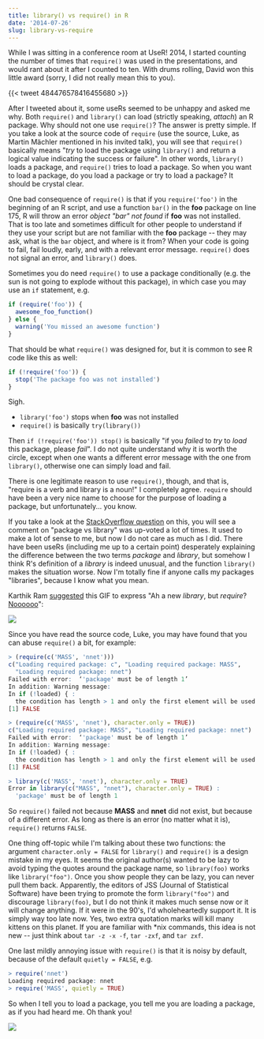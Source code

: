 ```yaml
---
title: library() vs require() in R
date: '2014-07-26'
slug: library-vs-require
---
```


While I was sitting in a conference room at UseR! 2014, I started counting the number of times that `require()` was used in the presentations, and would rant about it after I counted to ten. With drums rolling, David won this little award (sorry, I did not really mean this to you).

{{< tweet 484476578416455680 >}}

After I tweeted about it, some useRs seemed to be unhappy and asked me why. Both `require()` and `library()` can load (strictly speaking, _attach_) an R package. Why should not one use `require()`? The answer is pretty simple. If you take a look at the source code of `require` (use the source, Luke, as Martin Mächler mentioned in his invited talk), you will see that `require()` basically means "_try_ to load the package using `library()` and return a logical value indicating the success or failure". In other words, `library()` loads a package, and `require()` tries to load a package. So when you want to load a package, do you load a package or try to load a package? It should be crystal clear.

One bad consequence of `require()` is that if you `require('foo')` in the beginning of an R script, and use a function `bar()` in the **foo** package on line 175, R will throw an error _object "bar" not found_ if **foo** was not installed. That is too late and sometimes difficult for other people to understand if they use your script but are not familiar with the **foo** package -- they may ask, what is the `bar` object, and where is it from? When your code is going to fail, fail loudly, early, and with a relevant error message. `require()` does not signal an error, and `library()` does.

Sometimes you do need `require()` to use a package conditionally (e.g. the sun is not going to explode without this package), in which case you may use an `if` statement, e.g.

```r 
if (require('foo')) {
  awesome_foo_function()
} else {
  warning('You missed an awesome function')
}
```

That should be what `require()` was designed for, but it is common to see R code like this as well:

```r 
if (!require('foo')) {
  stop('The package foo was not installed')
}
```

Sigh.

- `library('foo')` stops when **foo** was not installed
- `require()` is basically `try(library())`

Then `if (!require('foo')) stop()` is basically "if you _failed_ to _try_ to _load_ this package, please _fail_". I do not quite understand why it is worth the circle, except when one wants a different error message with the one from `library()`, otherwise one can simply load and fail.

There is one legitimate reason to use `require()`, though, and that is, "require is a verb and library is a noun!" I completely agree. `require` should have been a very nice name to choose for the purpose of loading a package, but unfortunately... you know.

If you take a look at the [StackOverflow question](http://stackoverflow.com/q/5595512/559676) on this, you will see a comment on "package vs library" was up-voted a lot of times. It used to make a lot of sense to me, but now I do not care as much as I did. There have been useRs (including me up to a certain point) desperately explaining the difference between the two terms _package_ and _library_, but somehow I think R's definition of a _library_ is indeed unusual, and the function `library()` makes the situation worse. Now I'm totally fine if anyone calls my packages "libraries", because I know what you mean.

Karthik Ram [suggested](https://twitter.com/_inundata/status/493481266365607936) this GIF to express "Ah a new _library_, but _require_? [Noooooo](http://nooooooooooooooo.com)":

![](http://i.imgur.com/wygGyI1.gif)

Since you have read the source code, Luke, you may have found that you can abuse `require()` a bit, for example:

```r 
> (require(c('MASS', 'nnet')))
c("Loading required package: c", "Loading required package: MASS",
  "Loading required package: nnet")
Failed with error:  ‘'package' must be of length 1’
In addition: Warning message:
In if (!loaded) { :
  the condition has length > 1 and only the first element will be used
[1] FALSE

> (require(c('MASS', 'nnet'), character.only = TRUE))
c("Loading required package: MASS", "Loading required package: nnet")
Failed with error:  ‘'package' must be of length 1’
In addition: Warning message:
In if (!loaded) { :
  the condition has length > 1 and only the first element will be used
[1] FALSE

> library(c('MASS', 'nnet'), character.only = TRUE)
Error in library(c("MASS", "nnet"), character.only = TRUE) : 
  'package' must be of length 1
```

So `require()` failed not because **MASS** and **nnet** did not exist, but because of a different error. As long as there is an error (no matter what it is), `require()` returns `FALSE`.

One thing off-topic while I'm talking about these two functions: the argument `character.only = FALSE` for `library()` and `require()` is a design mistake in my eyes. It seems the original author(s) wanted to be lazy to avoid typing the quotes around the package name, so `library(foo)` works like `library("foo")`. Once you show people they can be lazy, you can never pull them back. Apparently, the editors of JSS (Journal of Statistical Software) have been trying to promote the form `library("foo")` and discourage `library(foo)`, but I do not think it makes much sense now or it will change anything. If it were in the 90's, I'd wholeheartedly support it. It is simply way too late now. Yes, two extra quotation marks will kill many kittens on this planet. If you are familiar with *nix commands, this idea is not new -- just think about `tar -z -x -f`, `tar -zxf`, and `tar zxf`.

One last mildly annoying issue with `require()` is that it is noisy by default, because of the default `quietly = FALSE`, e.g.

```r 
> require('nnet')
Loading required package: nnet
> require('MASS', quietly = TRUE)
```

So when I tell you to load a package, you tell me you are loading a package, as if you had heard me. Oh thank you!

![](http://i.imgur.com/4ojz1sG.gif)

